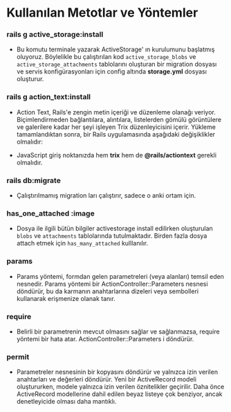 # Kullanılan Metotlar ve Yöntemler

### rails g active_storage:install

- Bu komutu terminale yazarak ActiveStorage' ın kurulumunu başlatmış oluyoruz. Böylelikle bu çalıştırılan kod ``active_storage_blobs`` ve ``active_storage_attachments`` tablolarını oluşturan bir migration dosyası ve servis konfigürasyonları için config altında **storage.yml** dosyası oluşturur.

### rails g action_text:install

- Action Text, Rails'e zengin metin içeriği ve düzenleme olanağı veriyor. Biçimlendirmeden bağlantılara, alıntılara, listelerden gömülü görüntülere ve galerilere kadar her şeyi işleyen Trix düzenleyicisini içerir. Yükleme tamamlandıktan sonra, bir Rails uygulamasında aşağıdaki değişiklikler olmalıdır:

- JavaScript giriş noktanızda hem **trix** hem de **@rails/actiontext** gerekli olmalıdır.

### rails db:migrate

-  Çalıştırılmamış migration ları çalıştırır, sadece o anki ortam için.

### has_one_attached :image

- Dosya ile ilgili bütün bilgiler activestorage install edilirken oluşturulan `blobs` ve `attachments` tablolarında tutulmaktadır. Birden fazla dosya attach etmek için `has_many_attached` kulllanılır.

### params

- Params yöntemi, formdan gelen parametreleri (veya alanları) temsil eden nesnedir. Params yöntemi bir ActionController::Parameters nesnesi döndürür, bu da karmanın anahtarlarına dizeleri veya sembolleri kullanarak erişmenize olanak tanır.

### require 

- Belirli bir parametrenin mevcut olmasını sağlar ve sağlanmazsa, require yöntemi bir hata atar. ActionController::Parameters i döndürür. 

### permit

- Parametreler nesnesinin bir kopyasını döndürür ve yalnızca izin verilen anahtarları ve değerleri döndürür. Yeni bir ActiveRecord modeli oluştururken, modele yalnızca izin verilen öznitelikler geçirilir. Daha önce ActiveRecord modellerine dahil edilen beyaz listeye çok benziyor, ancak denetleyicide olması daha mantıklı.